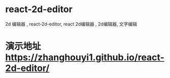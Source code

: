 # react-2d-editor
2d 编辑器 , react-2d-editor, react 2d编辑器 , 2d编辑器, 文字编辑
# 演示地址 https://zhanghouyi1.github.io/react-2d-editor/
